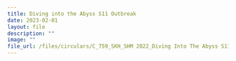 ```yaml
---
title: Diving into the Abyss S11 Outbreak
date: 2023-02-01
layout: file
description: ""
image: ""
file_url: /files/circulars/C_759_SKH_SHM 2022_Diving Into The Abyss S11 Outbreak.pdf
---
```

